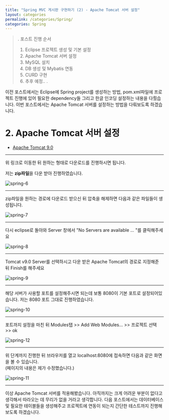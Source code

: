 ```yaml
---
title: "Spring MVC 게시판 구현하기 (2) - Apache Tomcat 서버 설정"
layout: categories
permalink: /categories/Spring/
categories: Spring
---
```


>.
>포스트 진행 순서
>1. Eclipse 프로젝트 생성 및 기본 설정
>2. Apache Tomcat 서버 설정
>3. MySQL 설치
>4. DB 생성 및 Mybatis 연동
>5. CURD 구현
>6. 추후 예정..
>.

이전 포스트에서는 Eclipse에 Spring project를 생성하는 방법, pom.xml파일에 프로젝트 진행에 있어 필요한 dependency들 그리고 한글 인코딩 설정하는 내용을 다뤘습니다. 이번 포스트에서는 Apache Tomcat 서버를 설정하는 방법을 다뤄보도록 하겠습니다.

# 2. Apache Tomcat 서버 설정

- [Apache Tomcat 9.0](https://tomcat.apache.org/download-90.cgi "apache tomcat 9.0 download") 

---
위 링크로 이동한 뒤 원하는 형태로 다운로드를 진행하시면 됩니다.

저는 **zip파일**을 다운 받아 진행하였습니다. 

![spring-6](https://user-images.githubusercontent.com/42923027/104121713-c2dcbf00-5383-11eb-8fec-ecb9c81e0a40.png)

---

zip파일을 원하는 경로에 다운로드 받으신 뒤 압축을 해제하면 다음과 같은 파일들이 생성됩니다. 

![spring-7](https://user-images.githubusercontent.com/42923027/104121759-0fc09580-5384-11eb-85b2-e448dd25a3cb.png)


---

다시 eclipse로 돌아와 Server 창에서 "No Servers are available ... "를 클릭해주세요

![spring-8](https://user-images.githubusercontent.com/42923027/104121773-3a125300-5384-11eb-9282-2d97344f6674.png)


---
Tomcat v9.0 Server를 선택하시고 다운 받은 Apache Tomcat의 경로로 지정해준 뒤 Finish를 해주세요

![spring-9](https://user-images.githubusercontent.com/42923027/104121810-8cec0a80-5384-11eb-8788-130ab7a45b5c.png)

---

해당 서버가 사용할 포트를 설정해주시면 되는데 보통 8080이 기본 포트로 설정되어있습니다.
저는 8080 포트 그대로 진행하였습니다.

![spring-10](https://user-images.githubusercontent.com/42923027/104121843-c6247a80-5384-11eb-82be-d6336de5097a.png)


---

포트까지 설정을 마친 뒤 Modules탭 >> Add Web Modules... >> 프로젝트 선택 >> ok<br/>

![spring-12](https://user-images.githubusercontent.com/42923027/104122041-046e6980-5386-11eb-9bfa-67c6021546e0.png)


---

위 단계까지 진행한 뒤 브라우저를 열고 localhost:8080에 접속하면 다음과 같은 화면을 볼 수 있습니다.<br/>
(페이지의 내용은 제가 수정했습니다.)

![spring-11](https://user-images.githubusercontent.com/42923027/104121969-8f029900-5385-11eb-95dd-ac3796af1091.png)


---


이상 Apache Tomcat 서버를 적용해봤습니다. 아직까지는 크게 어려운 부분이 없다고 생각해서 따라오는 데 무리가 없을 거라고 생각합니다.  다음 포스트에서는 데이터베이스 및 필요한 테이블들을 생성해주고 프로젝트에 연동이 되는지 간단한 테스트까지 진행해보도록 하겠습니다.


